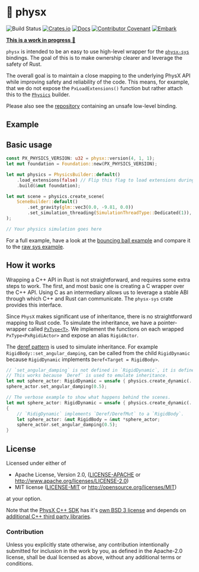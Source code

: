 # 🎳 physx

![Build Status](https://github.com/EmbarkStudios/physx-rs/workflows/CI/badge.svg)
[![Crates.io](https://img.shields.io/crates/v/physx.svg)](https://crates.io/crates/physx)
[![Docs](https://docs.rs/physx/badge.svg)](https://docs.rs/physx)
[![Contributor Covenant](https://img.shields.io/badge/contributor%20covenant-v1.4%20adopted-ff69b4.svg)](../CODE_OF_CONDUCT.md)
[![Embark](https://img.shields.io/badge/embark-open%20source-blueviolet.svg)](http://embark.games)

[**This is a work in progress** 🚧](https://github.com/EmbarkStudios/physx-rs/issues/3)

`physx` is intended to be an easy to use high-level wrapper for the [`physx-sys`](https://crates.io/crates/physx) bindings. The goal of this is to make ownership clearer and leverage the safety of Rust.

The overall goal is to maintain a close mapping to the underlying PhysX API
while improving safety and reliability of the code. This means, for example,
that we do not expose the `PxLoadExtensions()` function but rather attach this
to the [`Physics`](source/physics.rs) builder.

Please also see the [repository](https://github.com/EmbarkStudios/physx-rs) containing an unsafe low-level binding.

## Example

## Basic usage

``` rust
const PX_PHYSICS_VERSION: u32 = physx::version(4, 1, 1);
let mut foundation = Foundation::new(PX_PHYSICS_VERSION);

let mut physics = PhysicsBuilder::default()
    .load_extensions(false) // Flip this flag to load extensions during setup
    .build(&mut foundation);

let mut scene = physics.create_scene(
    SceneBuilder::default()
        .set_gravity(glm::vec3(0.0, -9.81, 0.0))
        .set_simulation_threading(SimulationThreadType::Dedicated(1)),
);

// Your physics simulation goes here
```

For a full example, have a look at the [bouncing ball example](examples/ball_physx.rs)
and compare it to the [raw sys example](../physx-sys/examples/ball.rs).

## How it works

Wrapping a C++ API in Rust is not straightforward, and requires some extra steps
to work. The first, and most basic one is creating a C wrapper over the C++ API.
Using C as an intermediary allows us to leverage a stable ABI through which C++
and Rust can communicate. The `physx-sys` crate provides this interface.

Since `PhysX` makes significant use of inheritance, there is no straightforward mapping to Rust code. To simulate the inheritance, we have a pointer-wrapper called [`PxType<T>`](src/px_type.rs). We implement the functions on each wrapped `PxType<PxRgidiActor>` and expose an alias `RigidActor`.

The [deref pattern](https://github.com/rust-unofficial/patterns/blob/master/anti_patterns/deref.md) is used to simulate inheritance. For example `RigidBody::set_angular_damping`, can be called from the child `RigidDynamic` because `RigidDynamic` implements `Deref<Target = RigidBody>`.

```Rust
// `set_angular_damping` is not defined in `RigidDynamic`, it is defined in `RidigBody`.
// This works because `Deref` is used to emulate inheritance.
let mut sphere_actor: RigidDynamic = unsafe { physics.create_dynamic(..) };
sphere_actor.set_angular_damping(0.5);
```

```Rust
// The verbose example to show what happens behind the scenes.
let mut sphere_actor: RigidDynamic = unsafe { physics.create_dynamic(..) };
{
    // `RidigDynamic` implements `Deref/DerefMut` to a `RigidBody`.
    let sphere_actor: &mut RigidBody = &mut *sphere_actor;
    sphere_actor.set_angular_damping(0.5);
}
```

## License

Licensed under either of

* Apache License, Version 2.0, ([LICENSE-APACHE](../LICENSE-APACHE) or http://www.apache.org/licenses/LICENSE-2.0)
* MIT license ([LICENSE-MIT](../LICENSE-MIT) or http://opensource.org/licenses/MIT)

at your option.

Note that the [PhysX C++ SDK](https://github.com/NVIDIAGameWorks/PhysX) has it's [own BSD 3 license](https://gameworksdocs.nvidia.com/PhysX/4.1/documentation/physxguide/Manual/License.html) and depends on [additional C++ third party libraries](https://github.com/NVIDIAGameWorks/PhysX/tree/4.1/externals).

### Contribution

Unless you explicitly state otherwise, any contribution intentionally
submitted for inclusion in the work by you, as defined in the Apache-2.0
license, shall be dual licensed as above, without any additional terms or
conditions.
